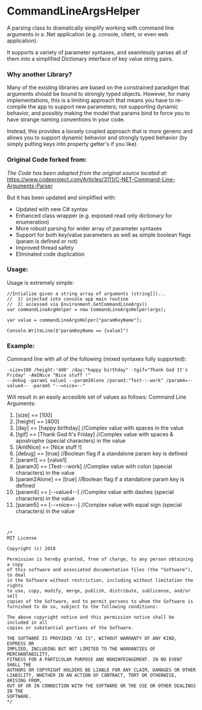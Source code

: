 # CommandLineArgsHelper
A parsing class to dramatically simplify working with command line arguments in a .Net application (e.g. console, client, or even web application).

It supports a variety of parameter syntaxes, and seamlessly parses all of them into a simplified Dictionary interface of key value string pairs.

### Why another Library?
Many of the existing libraries are based on the constrained paradigm that arguments should be bound to strongly typed objects. 
However, for many implementations, this is a limiting approach that means you have to re-compile the app to support new parameters; 
not supporting dynamic behavior, and possibly making the model that params bind to force you to have strange naming conventions in your code.

Instead, this provides a loosely coupled approach that is more generic and allows you to support dynamic behavior and strongly typed behavior (by simply putting keys into property getter's if you like).

### Original Code forked from:
_The Code has been adapted from the original source located at:_
https://www.codeproject.com/Articles/3111/C-NET-Command-Line-Arguments-Parser

But it has been updated and simplified with:
- Updated with new C# syntax
- Enhanced class wrapper (e.g. exposed read only dictionary for enumeration)
- More robust parsing for wider array of parameter syntaxes
- Support for both key/value parameters as well as simple boolean flags (param is defined or not)
- Improved thread safety
- Eliminated code duplication

### Usage:
Usage is extremely simple:
```
//Intialize given a string array of arguments (string[])...
//  1) injected into console app main routine
//  2) accessed via Environment.GetCommandLineArgs()
var commandLineArgHelper = new CommandLineArgsHelper(args);

var value = commandLineArgsHelper["paramKeyName"];

Console.WriteLine($"paramKeyName == {value]")
```

### Example:

Command line with all of the following (mixed syntaxes fully supported):
```
-size=100 /height:'400' /day:"happy birthday" -tgif="Thank God It's Friday" -AmINice "Nice stuff !" 
--debug -param1 value1 --param2Alone /param3:"Test-:-work" /param4=--value4-- -param5 "--=nice=--"
```

Will result in an easily accesible set of values as follows:
Command Line Arguments:
   1) [size] == [100]
   2) [height] == [400]
   3) [day] == [happy birthday] //Complex value with spaces in the value
   4) [tgif] == [Thank God It's Friday] //Complex value with spaces & apostrophe (special characters) in the value
   5) [AmINice] == [Nice stuff !]
   6) [debug] == [true] //Boolean flag if a standalone param key is defined
   7) [param1] == [value1]
   8) [param3] == [Test-:-work] //Complex value with colon (special characters) in the value
   9) [param2Alone] == [true]  //Boolean flag if a standalone param key is defined
   10) [param4] == [--value4--] //Complex value with dashes (special characters) in the value
   11) [param5] == [--=nice=--] //Complex value with equal sign (special characters) in the value

```


/*
MIT License

Copyright (c) 2018

Permission is hereby granted, free of charge, to any person obtaining a copy
of this software and associated documentation files (the "Software"), to deal
in the Software without restriction, including without limitation the rights
to use, copy, modify, merge, publish, distribute, sublicense, and/or sell
copies of the Software, and to permit persons to whom the Software is
furnished to do so, subject to the following conditions:

The above copyright notice and this permission notice shall be included in all
copies or substantial portions of the Software.

THE SOFTWARE IS PROVIDED "AS IS", WITHOUT WARRANTY OF ANY KIND, EXPRESS OR
IMPLIED, INCLUDING BUT NOT LIMITED TO THE WARRANTIES OF MERCHANTABILITY,
FITNESS FOR A PARTICULAR PURPOSE AND NONINFRINGEMENT. IN NO EVENT SHALL THE
AUTHORS OR COPYRIGHT HOLDERS BE LIABLE FOR ANY CLAIM, DAMAGES OR OTHER
LIABILITY, WHETHER IN AN ACTION OF CONTRACT, TORT OR OTHERWISE, ARISING FROM,
OUT OF OR IN CONNECTION WITH THE SOFTWARE OR THE USE OR OTHER DEALINGS IN THE
SOFTWARE.
*/
```






